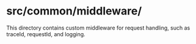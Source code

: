 # src/common/middleware/

This directory contains custom middleware for request handling, such as traceId, requestId, and logging.
